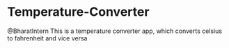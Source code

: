 # Temperature-Converter
@BharatIntern
This is a temperature converter app, which converts celsius to fahrenheit and vice versa
